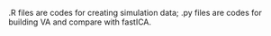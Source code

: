 .R files are codes for creating simulation data;
.py files are codes for building VA and compare with fastICA.
